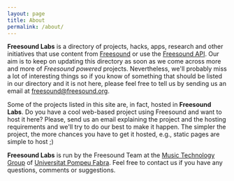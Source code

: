 ```yaml
---
layout: page
title: About
permalink: /about/
---
```


**Freesound Labs**  is a directory of projects, hacks, apps, research and other initiatives that use content from [Freesound](https://www.freesound.org) or use the [Freesound API](https://www.freesound.org/docs/api/). 
Our aim is to keep on updating this directory as soon as we come across more and more of *Freesound powered* projects. Nevertheless, we'll probably miss a lot of interesting things so if you know of something that should be listed in our directory and it is not here, please feel free to tell us by sending us an email at freesound@freesound.org.


Some of the projects listed in this site are, in fact, hosted in **Freesound Labs**. Do you have a cool web-based project using Freesound and want to host it here? Please, send us an email explaining the project and the hosting requirements and we'll try to do our best to make it happen. The simpler the project, the more chances you have to get it hosted, e.g., static pages are simple to host ;)

**Freesound Labs** is run by the Freesound Team at the [Music Technology Group](http://mtg.upf.edu) of [Universitat Pompeu Fabra](http://www.upf.edu). Feel free to contact us if you have any questions, comments or suggestions.

